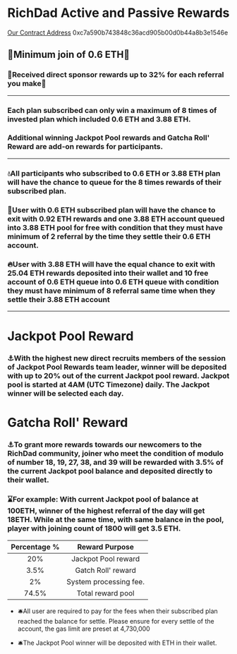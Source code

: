 # __RichDad Active and Passive Rewards__
[Our Contract Address](https://etherscan.io/address/0xc7a590b743848c36acd905b00d0b44a8b3e1546e) 0xc7a590b743848c36acd905b00d0b44a8b3e1546e
## :vulcan_salute:Minimum join of 0.6 ETH:vulcan_salute:
### :bank:Received direct sponsor rewards up to 32% for each referral you make:bank:
---
### Each plan subscribed can only win a maximum of 8 times of invested plan which included 0.6 ETH and 3.88 ETH.
### Additional winning Jackpot Pool rewards and Gatcha Roll' Reward are add-on rewards for participants.
---
### :droplet:All participants who subscribed to 0.6 ETH or 3.88 ETH plan will have the chance to queue for the 8 times rewards of their subscribed plan. 

### :ocean:User with 0.6 ETH subscribed plan will have the chance to exit with 0.92 ETH rewards and one 3.88 ETH account queued into 3.88 ETH pool for free with condition that they must have minimum of 2 referral by the time they settle their 0.6 ETH account.

### :fire:User with 3.88 ETH will have the equal chance to exit with 25.04 ETH rewards deposited into their wallet and 10 free account of 0.6 ETH queue into 0.6 ETH queue with condition they must have minimum of 8 referral same time when they settle their 3.88 ETH account
---
# __Jackpot Pool Reward__
### :anchor:With the highest new direct recruits members of the session of Jackpot Pool Rewards team leader, winner will be deposited with up to 20% out of the current Jackpot pool reward. Jackpot pool is started at 4AM (UTC Timezone) daily. The Jackpot winner will be selected each day.

# __Gatcha Roll' Reward__
### :anchor:To grant more rewards towards our newcomers to the RichDad community, joiner who meet the condition of modulo of number 18, 19, 27, 38, and 39 will be rewarded with 3.5% of the current Jackpot pool balance and deposited directly to their wallet. 

### :hourglass:For example: With current Jackpot pool of balance at 100ETH, winner of the highest referral of the day will get 18ETH. While at the same time, with same balance in the pool, player with joining count of 1800 will get 3.5 ETH.

| Percentage %  | Reward Purpose |
| :---: | :---: |
|20% | Jackpot Pool reward 
|3.5% | Gatch Roll' reward 
|2% | System processing fee.
|74.5% |Total reward pool

- :bellhop_bell:All user are required to pay for the fees when their subscribed plan reached the balance for settle. Please ensure for every settle of the account, the gas limit are preset at 4,730,000

- :bellhop_bell:The Jackpot Pool winner will be deposited with ETH in their wallet. 

